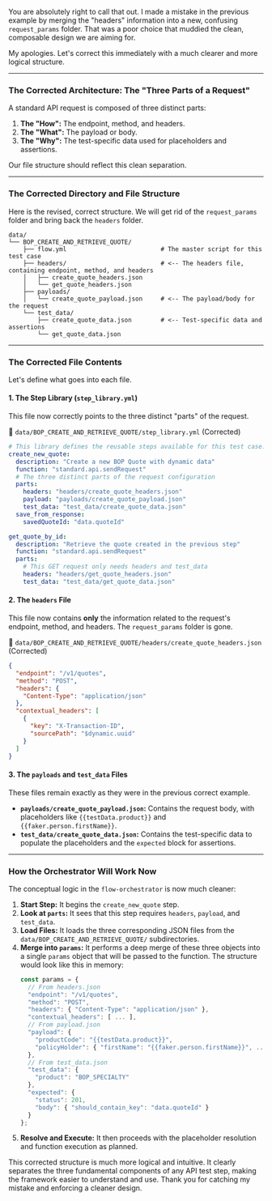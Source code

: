 You are absolutely right to call that out. I made a mistake in the previous example by merging the "headers" information into a new, confusing `request_params` folder. That was a poor choice that muddied the clean, composable design we are aiming for.

My apologies. Let's correct this immediately with a much clearer and more logical structure.

---

### **The Corrected Architecture: The "Three Parts of a Request"**

A standard API request is composed of three distinct parts:
1.  **The "How":** The endpoint, method, and headers.
2.  **The "What":** The payload or body.
3.  **The "Why":** The test-specific data used for placeholders and assertions.

Our file structure should reflect this clean separation.

---

### **The Corrected Directory and File Structure**

Here is the revised, correct structure. We will get rid of the `request_params` folder and bring back the `headers` folder.

```
data/
└── BOP_CREATE_AND_RETRIEVE_QUOTE/
    ├── flow.yml                          # The master script for this test case
    ├── headers/                          # <-- The headers file, containing endpoint, method, and headers
    │   ├── create_quote_headers.json
    │   └── get_quote_headers.json
    ├── payloads/
    │   └── create_quote_payload.json     # <-- The payload/body for the request
    └── test_data/
        ├── create_quote_data.json        # <-- Test-specific data and assertions
        └── get_quote_data.json
```

---

### **The Corrected File Contents**

Let's define what goes into each file.

#### **1. The Step Library (`step_library.yml`)**

This file now correctly points to the three distinct "parts" of the request.

📁 `data/BOP_CREATE_AND_RETRIEVE_QUOTE/step_library.yml` (Corrected)
```yaml
# This library defines the reusable steps available for this test case.
create_new_quote:
  description: "Create a new BOP Quote with dynamic data"
  function: "standard.api.sendRequest"
  # The three distinct parts of the request configuration
  parts:
    headers: "headers/create_quote_headers.json"
    payload: "payloads/create_quote_payload.json"
    test_data: "test_data/create_quote_data.json"
  save_from_response:
    savedQuoteId: "data.quoteId"

get_quote_by_id:
  description: "Retrieve the quote created in the previous step"
  function: "standard.api.sendRequest"
  parts:
    # This GET request only needs headers and test_data
    headers: "headers/get_quote_headers.json"
    test_data: "test_data/get_quote_data.json"
```

#### **2. The `headers` File**

This file now contains **only** the information related to the request's endpoint, method, and headers. The `request_params` folder is gone.

📁 `data/BOP_CREATE_AND_RETRIEVE_QUOTE/headers/create_quote_headers.json` (Corrected)
```json
{
  "endpoint": "/v1/quotes",
  "method": "POST",
  "headers": {
    "Content-Type": "application/json"
  },
  "contextual_headers": [
    {
      "key": "X-Transaction-ID",
      "sourcePath": "$dynamic.uuid"
    }
  ]
}
```

#### **3. The `payloads` and `test_data` Files**

These files remain exactly as they were in the previous correct example.

*   **`payloads/create_quote_payload.json`:** Contains the request body, with placeholders like `{{testData.product}}` and `{{faker.person.firstName}}`.
*   **`test_data/create_quote_data.json`:** Contains the test-specific data to populate the placeholders and the `expected` block for assertions.

---

### **How the Orchestrator Will Work Now**

The conceptual logic in the `flow-orchestrator` is now much cleaner:

1.  **Start Step:** It begins the `create_new_quote` step.
2.  **Look at `parts`:** It sees that this step requires `headers`, `payload`, and `test_data`.
3.  **Load Files:** It loads the three corresponding JSON files from the `data/BOP_CREATE_AND_RETRIEVE_QUOTE/` subdirectories.
4.  **Merge into `params`:** It performs a deep merge of these three objects into a single `params` object that will be passed to the function. The structure would look like this in memory:
    ```javascript
    const params = {
      // From headers.json
      "endpoint": "/v1/quotes",
      "method": "POST",
      "headers": { "Content-Type": "application/json" },
      "contextual_headers": [ ... ],
      // From payload.json
      "payload": {
        "productCode": "{{testData.product}}",
        "policyHolder": { "firstName": "{{faker.person.firstName}}", ... }
      },
      // From test_data.json
      "test_data": {
        "product": "BOP_SPECIALTY"
      },
      "expected": {
        "status": 201,
        "body": { "should_contain_key": "data.quoteId" }
      }
    };
    ```
5.  **Resolve and Execute:** It then proceeds with the placeholder resolution and function execution as planned.

This corrected structure is much more logical and intuitive. It clearly separates the three fundamental components of any API test step, making the framework easier to understand and use. Thank you for catching my mistake and enforcing a cleaner design.